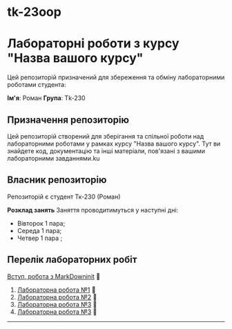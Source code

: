 # tk-23oop
# Лабораторні роботи з курсу "Назва вашого курсу"

Цей репозиторій призначений для збереження та обміну лабораторними роботами студента:

**Ім'я**: Роман 
**Група**: Tk-230

## Призначення репозиторію

Цей репозиторій створений для зберігання та спільної роботи над лабораторними роботами у рамках курсу "Назва вашого курсу". Тут ви знайдете код, документацію та інші матеріали, пов'язані з вашими лабораторними завданнями.ku

## Власник репозиторію 

Репозиторій є студент Тк-230 (Роман)

**Розклад занять**
Заняття проводитимуться у наступні дні:
- Вівторок 1 пара;
- Середа 1 пара;
- Четвер 1 пара ;


## Перелік лабораторних робіт

[Вступ, робота з MarkDowninit](init/README.md) :pig2:
1. [Лабораторна робота №1](01_laba/README.md)  :pig2: 
2. [Лабораторна робота №2](02_laba/README.md)  :pig2: 
3. [Лабораторна робота №3](03_laba/README.md)  :pig2: 
4. [Лабораторна робота №3](04_laba/README.md)  :pig2:

---
